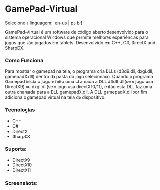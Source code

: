 # GamePad-Virtual
Selecione a linguagem:[ [en-us](https://github.com/ArmandoAssuncao/GamePad-Virtual/blob/master/README.md) | [pt-br](https://github.com/ArmandoAssuncao/GamePad-Virtual/blob/master/README_pt-br.md)]

GamePad-Virtual é um software de código aberto desenvolvido para o sistema operacional Windows que permite melhores experiências para jogos que são jogados em tablets.
Desenvolvido em C++, C#, DirectX and SharpDX.

### Como Funciona
Para mostrar o gamepad na tela, o programa cria DLLs (d3d9.dll, dxgi.dll, gamepadX.dll) dentro da pasta do jogo selecionado. Quando o programa Gamepad inicia o jogo é feito uma chamada a DLL d3d9.dll(se o jogo usa DirectX9) ou dxgi.dll(se o jogo usa directX10/11), então esta DLL faz uma outra chamada para a DLL gamepadX.dll. A DLL gamepadX.dll por fim adiciona o gamepad virtual na tela do dispositivo.

### Tecnologias
- C++
- C#
- DirectX
- SharpDX

### Suporta:
- DirectX9
- DirectX10
- DirectX11

### Screenshots:
